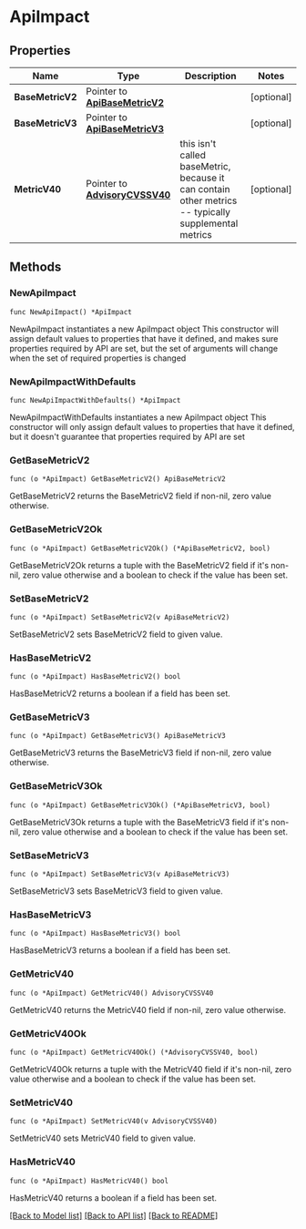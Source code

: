 # ApiImpact

## Properties

Name | Type | Description | Notes
------------ | ------------- | ------------- | -------------
**BaseMetricV2** | Pointer to [**ApiBaseMetricV2**](ApiBaseMetricV2.md) |  | [optional] 
**BaseMetricV3** | Pointer to [**ApiBaseMetricV3**](ApiBaseMetricV3.md) |  | [optional] 
**MetricV40** | Pointer to [**AdvisoryCVSSV40**](AdvisoryCVSSV40.md) | this isn&#39;t called baseMetric, because it can contain other metrics -- typically supplemental metrics | [optional] 

## Methods

### NewApiImpact

`func NewApiImpact() *ApiImpact`

NewApiImpact instantiates a new ApiImpact object
This constructor will assign default values to properties that have it defined,
and makes sure properties required by API are set, but the set of arguments
will change when the set of required properties is changed

### NewApiImpactWithDefaults

`func NewApiImpactWithDefaults() *ApiImpact`

NewApiImpactWithDefaults instantiates a new ApiImpact object
This constructor will only assign default values to properties that have it defined,
but it doesn't guarantee that properties required by API are set

### GetBaseMetricV2

`func (o *ApiImpact) GetBaseMetricV2() ApiBaseMetricV2`

GetBaseMetricV2 returns the BaseMetricV2 field if non-nil, zero value otherwise.

### GetBaseMetricV2Ok

`func (o *ApiImpact) GetBaseMetricV2Ok() (*ApiBaseMetricV2, bool)`

GetBaseMetricV2Ok returns a tuple with the BaseMetricV2 field if it's non-nil, zero value otherwise
and a boolean to check if the value has been set.

### SetBaseMetricV2

`func (o *ApiImpact) SetBaseMetricV2(v ApiBaseMetricV2)`

SetBaseMetricV2 sets BaseMetricV2 field to given value.

### HasBaseMetricV2

`func (o *ApiImpact) HasBaseMetricV2() bool`

HasBaseMetricV2 returns a boolean if a field has been set.

### GetBaseMetricV3

`func (o *ApiImpact) GetBaseMetricV3() ApiBaseMetricV3`

GetBaseMetricV3 returns the BaseMetricV3 field if non-nil, zero value otherwise.

### GetBaseMetricV3Ok

`func (o *ApiImpact) GetBaseMetricV3Ok() (*ApiBaseMetricV3, bool)`

GetBaseMetricV3Ok returns a tuple with the BaseMetricV3 field if it's non-nil, zero value otherwise
and a boolean to check if the value has been set.

### SetBaseMetricV3

`func (o *ApiImpact) SetBaseMetricV3(v ApiBaseMetricV3)`

SetBaseMetricV3 sets BaseMetricV3 field to given value.

### HasBaseMetricV3

`func (o *ApiImpact) HasBaseMetricV3() bool`

HasBaseMetricV3 returns a boolean if a field has been set.

### GetMetricV40

`func (o *ApiImpact) GetMetricV40() AdvisoryCVSSV40`

GetMetricV40 returns the MetricV40 field if non-nil, zero value otherwise.

### GetMetricV40Ok

`func (o *ApiImpact) GetMetricV40Ok() (*AdvisoryCVSSV40, bool)`

GetMetricV40Ok returns a tuple with the MetricV40 field if it's non-nil, zero value otherwise
and a boolean to check if the value has been set.

### SetMetricV40

`func (o *ApiImpact) SetMetricV40(v AdvisoryCVSSV40)`

SetMetricV40 sets MetricV40 field to given value.

### HasMetricV40

`func (o *ApiImpact) HasMetricV40() bool`

HasMetricV40 returns a boolean if a field has been set.


[[Back to Model list]](../README.md#documentation-for-models) [[Back to API list]](../README.md#documentation-for-api-endpoints) [[Back to README]](../README.md)



